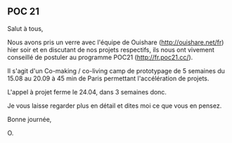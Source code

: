 ## POC 21



Salut à tous,  
  
Nous avons pris un verre avec l'équipe de Ouishare (<http://ouishare.net/fr>)
hier soir et en discutant de nos projets respectifs, ils nous ont vivement
conseillé de postuler au programme POC21 (<http://fr.poc21.cc/>).  
  
Il s'agit d'un Co-making / co-living camp de prototypage de 5 semaines du
15.08 au 20.09 à 45 min de Paris permettant l'accélération de projets.  
  
L'appel à projet ferme le 24.04, dans 3 semaines donc.  
  
Je vous laisse regarder plus en détail et dites moi ce que vous en pensez.  
  
Bonne journée,  
  
O.



